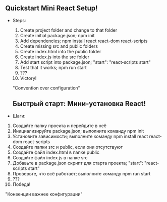 ## Quickstart Mini React Setup!

- Steps:

    1. Create project folder and change to that folder
    2. Create initial package.json; npm init
    3. Add dependencies; npm install react react-dom react-scripts
    4. Create missing src and public folders
    5. Create index.html into the public folder
    6. Create index.js into the src folder
    7. Add start script into package.json; "start": "react-scripts start"
    8. Test that it works; npm run start
    9. ???
    10. Victory!

    "Convention over configuration"


    ## Быстрый старт: Мини-установка React!

 - Шаги:
 
1. Создайте папку проекта и перейдите в неё
2. Инициализируйте package.json; выполните команду npm init
3. Установите зависимости; выполните команду npm install react react-dom react-scripts
4. Создайте папки src и public, если они отсутствуют
5. Создайте файл index.html в папке public
6. Создайте файл index.js в папке src
7. Добавьте в package.json скрипт для старта проекта; "start": "react-scripts start"
8. Проверьте, что всё работает; выполните команду npm run start
9. ???
10. Победа!

"Конвенции важнее конфигурации"